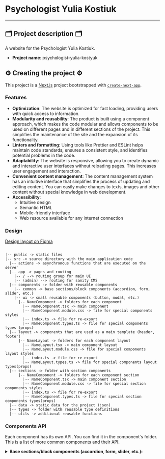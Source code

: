 # Psychologist Yulia Kostiuk

---

## 🗂️ Project description 🗂️

A website for the Psychologist Yulia Kostiuk.

- **Project name**: psychologist-yulia-kostyuk

## ⚙️ Creating the project ⚙️

This project is a [Next.js](https://nextjs.org/) project bootstrapped with
[`create-next-app`](https://github.com/vercel/next.js/tree/canary/packages/create-next-app).

### Features

- **Optimization**: The website is optimized for fast loading, providing users
  with quick access to information.
- **Modularity and reusability**: The product is built using a component
  approach, which makes the code modular and allows components to be used on
  different pages and in different sections of the project. This simplifies the
  maintenance of the site and the expansion of its functionality.
- **Linters and formatting**: Using tools like Prettier and ESLint helps
  maintain code standards, ensures a consistent style, and identifies potential
  problems in the code.
- **Adaptability**: The website is responsive, allowing you to create dynamic
  and interactive user interfaces without reloading pages. This increases user
  engagement and interaction.
- **Convenient content management**: The content management system has an
  intuitive interface that simplifies the process of updating and editing
  content. You can easily make changes to texts, images and other content
  without special knowledge in web development.
- **Accessibility**:
  - Intuitive design
  - Semantic HTML
  - Mobile-friendly interface
  - Web resource available for any internet connection

### Design

[Design layout on Figma](<https://www.figma.com/file/0jRQbr4RWvSRsL3UK2D6AV/Psychologist-(Yulia-Kostyuk)>)

```

|-- public -> static files
|-- src -> source directory with the main application code
  |-- actions -> asynchronous functions that are executed on the server
  |-- app -> pages and routing
    |-- / --> routing group for main UI
    |-- (admin) --> routing for sanity CMS
  |-- components -> folder with reusable components
    |-- common -> base sections/block components (accordion, form, slider, etc.)
    |-- ui -> small reusable components (button, modal, etc.)
      |-- NameComponent -> folders for each component
        |-- NameComponent.tsx -> main component
        |-- NameComponent.module.css -> file for special components styles
        |-- index.ts -> file for re-export
        |-- NameComponent.types.ts -> file for special components types (props)
  |-- layout -> components that are used as a main template (header, footer)
      |-- NameLayout -> folders for each component layout
        |-- NameLayout.tsx -> main component layout
        |-- NameLayout.module.css -> file for special components layout styles
        |-- index.ts -> file for re-export
        |-- NameLayout.types.ts -> file for special components layout types(props)
  |-- sections -> folder with section components
      |-- NameComponent -> folders for each component section
        |-- NameComponent.tsx -> main component section
        |-- NameComponent.module.css -> file for special section components styles
        |-- index.ts -> file for re-export
        |-- NameComponent.types.ts -> file for special section components types(props)
  |-- data -> static data for the project (json)
  |-- types -> folder with reusable type definitions
  |-- utils -> additional reusable functions

```

</details>

### Components API

Each component has its own API. You can find it in the component's folder. This
is a list of more common components and their API.

<details>

<summary><b>Base sections/block components (accordion, form, slider, etc.): </b></summary>

<br/>

- #### Example component Title

| Prop         | Default | Description                                                  |
| ------------ | ------- | ------------------------------------------------------------ |
| `children`   | -       | required, `ReactNode`.                                       |
| `isWhite`    | `false` | optional, `boolean`, changes color to white.                 |
| `isCentered` | `false` | optional, `boolean`, adds css property `text-align: center`. |
| `className`  | ''      | optional, `string`, adds custom css class.                   |

- #### Example component Slider

| Prop             | Default     | Description                                                                                               |
| ---------------- | ----------- | --------------------------------------------------------------------------------------------------------- |
| `slideComponent` | -           | required, `React.FC<any>`, It`s the component that will be rendered as side.                              |
| `slidesData`     | -           | required, `Record<string, any>[]`, It is a array with slide`s objects                                     |
| `section`        | -           | required, `cases`, `reviews`, `partners`, `advantages`, name of the section where slider will be rendered |
| `wrapClassName`  | `undefined` | optional, `string`, adds custom css class to the Swiper component.                                        |
| `slideClassName` | `undefined` | optional, `string`, adds custom css class to the SlideComponent component.                                |

```

```

- #### component Logo

| Prop         | Default | Description                                                   |
| ------------ | ------- | ------------------------------------------------------------- |
| `path`       | --      | required, `string`. choose 'header' or 'footer'               |
| `onClick`    | --      | required, `() => void`, add the function of closing the modal |
| `stylesLogo` | --      | optional, `string`, adds custom css class to the Logo         |

- #### component Socials

| Prop            | Default | Description                                              |
| --------------- | ------- | -------------------------------------------------------- |
| `stylesSocials` | --      | optional, `string`, adds custom css class to the Socials |

- #### component Button

| Prop         | Default     | Description                                                                           |
| ------------ | ----------- | ------------------------------------------------------------------------------------- |
| `tag`        | --          | required, `string`, it can be either an 'a' or a 'button'.                            |
| `accent`     | --          | required, `boolean`, indicates whether the button should have an accent style or not. |
| `children`   | --          | required, `ReactNode`                                                                 |
| `href`       | `undefined` | optional, `string`, specifies the URL of the link.                                    |
| `buttonType` | `button`    | optional, `string`, specifies the type of button.                                     |
| `onClick`    | `undefined` | required, `() => void`, function is called when the button is clicked.                |
| `disabled`   | `false`     | optional, `string`, if 'true', the button is disabled and cannot be clicked.          |
| `classname`  | `undefined` | optional, `string`, adds custom css class to the Button component.                    |

- #### component Navbar

| Prop        | Default     | Description                                                          |
| ----------- | ----------- | -------------------------------------------------------------------- |
| `variant`   | --          | required, `string`, it can be either 'header' or 'mobile-menu'.      |
| `className` | `undefined` | optional, `string`, adds custom CSS classes to the Navbar component. |
| `onclick`   | `undefined` | optional, `() => void`, function is called when                      |

the Navbar is clicked.

- #### component NavbarLink

| Prop      | Default     | Description                                                  |
| --------- | ----------- | ------------------------------------------------------------ |
| `title`   | --          | required, `string`, specifies the title of the NavbarLink.   |
| `href`    | --          | optional, `string`, specifies the URL of the link.           |
| `variant` | --          | required, `string`, specifies the variant of the NavbarLink. |
| `onclick` | `undefined` | optional, `() => void`, function is called when              |

the NavbarLink is clicked.

- #### component Button

| Prop      | Default | Description                                                   |
| --------- | ------- | ------------------------------------------------------------- |
| `onClose` | --      | required, `() => void`, add the function of closing the modal |

- #### component Notification

| Prop   | Default | Description                                       |
| ------ | ------- | ------------------------------------------------- |
| `type` | --      | required, `sucess`, `error`, type of notification |

- #### component Modal

| Prop         | Default     | Description                                                                           |
| ------------ | ----------- | ------------------------------------------------------------------------------------- |
| `type`       | --          | required, `conditions`, `sucess`, `error`, type of notification                       |
| `onClose`    | --          | required, `() => void`, add the function of closing the modal                         |
| `children`   | --          | optional, `React.ReactNode`, React components                                         |
| Prop         | Default     | Description                                                                           |
| ------------ | ----------- | ------------------------------------------------------------------------------------- |
| `tag`        | --          | required, `string`, it can be either an 'a' or a 'button'.                            |
| `accent`     | --          | required, `boolean`, indicates whether the button should have an accent style or not. |
| `children`   | --          | required, `ReactNode`                                                                 |
| `href`       | `undefined` | optional, `string`, specifies the URL of the link.                                    |
| `buttonType` | `button`    | optional, `string`, specifies the type of button.                                     |
| `onClick`    | `undefined` | required, `() => void`, function is called when the button is clicked.                |
| `disabled`   | `false`     | optional, `string`, if 'true', the button is disabled and cannot be clicked.          |
| `classname`  | `undefined` | optional, `string`, adds custom css class to the Button component.                    |

- #### component Navbar

| Prop        | Default     | Description                                                          |
| ----------- | ----------- | -------------------------------------------------------------------- |
| `variant`   | --          | required, `string`, it can be either 'header' or 'mobile-menu'.      |
| `className` | `undefined` | optional, `string`, adds custom CSS classes to the Navbar component. |
| `onclick`   | `undefined` | optional, `() => void`, function is called when                      |

the Navbar is clicked.

- #### component NavbarLink

| Prop      | Default     | Description                                                  |
| --------- | ----------- | ------------------------------------------------------------ |
| `title`   | --          | required, `string`, specifies the title of the NavbarLink.   |
| `href`    | --          | optional, `string`, specifies the URL of the link.           |
| `variant` | --          | required, `string`, specifies the variant of the NavbarLink. |
| `onclick` | `undefined` | optional, `() => void`, function is called when              |

the NavbarLink is clicked.

- #### component BurgerMenu

| Prop      | Default | Description                                                   |
| --------- | ------- | ------------------------------------------------------------- |
| `onClose` | --      | required, `() => void`, add the function of closing the modal |

- #### component Notification

| Prop   | Default | Description                                       |
| ------ | ------- | ------------------------------------------------- |
| `type` | --      | required, `sucess`, `error`, type of notification |

- #### component Modal

| Prop       | Default | Description                                                     |
| ---------- | ------- | --------------------------------------------------------------- |
| `type`     | --      | required, `conditions`, `sucess`, `error`, type of notification |
| `onClose`  | --      | required, `() => void`, add the function of closing the modal   |
| `children` | --      | optional, `React.ReactNode`, React components                   |
